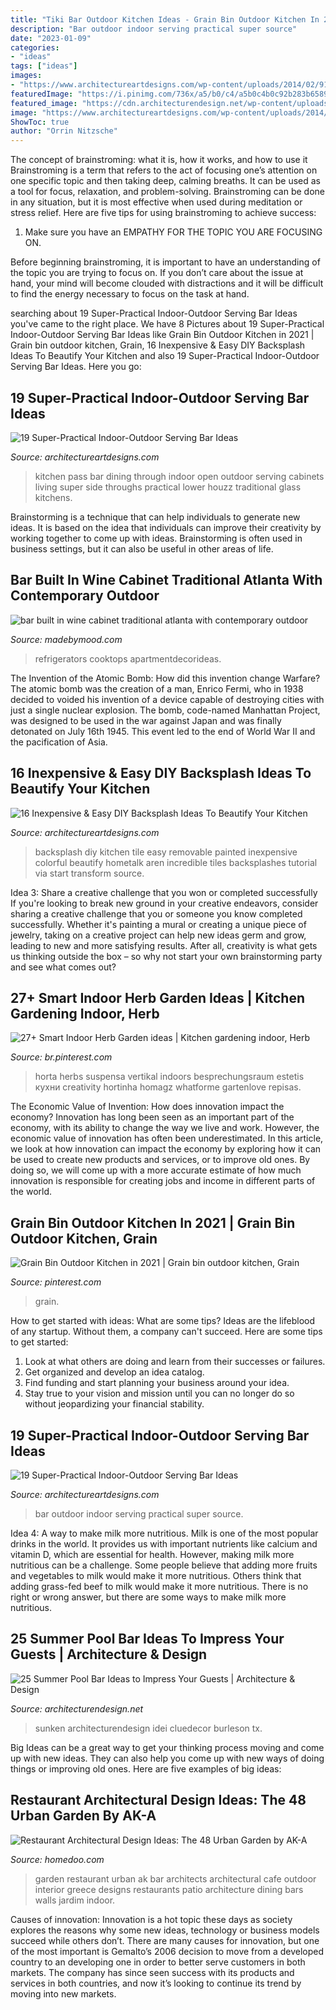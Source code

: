 ```yaml
---
title: "Tiki Bar Outdoor Kitchen Ideas - Grain Bin Outdoor Kitchen In 2021"
description: "Bar outdoor indoor serving practical super source"
date: "2023-01-09"
categories:
- "ideas"
tags: ["ideas"]
images:
- "https://www.architectureartdesigns.com/wp-content/uploads/2014/02/913-630x419.jpg"
featuredImage: "https://i.pinimg.com/736x/a5/b0/c4/a5b0c4b0c92b283b6589f8c1c8950ee6.jpg"
featured_image: "https://cdn.architecturendesign.net/wp-content/uploads/2014/09/Summer-Pool-Bar-Ideas-9.jpg"
image: "https://www.architectureartdesigns.com/wp-content/uploads/2014/02/913-630x419.jpg"
ShowToc: true
author: "Orrin Nitzsche"
---
```



The concept of brainstroming: what it is, how it works, and how to use it
Brainstroming is a term that refers to the act of focusing one’s attention on one specific topic and then taking deep, calming breaths. It can be used as a tool for focus, relaxation, and problem-solving. Brainstroming can be done in any situation, but it is most effective when used during meditation or stress relief. Here are five tips for using brainstroming to achieve success:
1. Make sure you have an EMPATHY FOR THE TOPIC YOU ARE FOCUSING ON.

Before beginning brainstroming, it is important to have an understanding of the topic you are trying to focus on. If you don’t care about the issue at hand, your mind will become clouded with distractions and it will be difficult to find the energy necessary to focus on the task at hand.

	

		
searching about 19 Super-Practical Indoor-Outdoor Serving Bar Ideas you've came to the right place. We have 8 Pictures about 19 Super-Practical Indoor-Outdoor Serving Bar Ideas like Grain Bin Outdoor Kitchen in 2021 | Grain bin outdoor kitchen, Grain, 16 Inexpensive &amp; Easy DIY Backsplash Ideas To Beautify Your Kitchen and also 19 Super-Practical Indoor-Outdoor Serving Bar Ideas. Here you go:
		
    
## 19 Super-Practical Indoor-Outdoor Serving Bar Ideas

<img loading=lazy src="https://www.architectureartdesigns.com/wp-content/uploads/2014/02/913-630x419.jpg" onerror="this.onerror=null;this.src='https://tse3.mm.bing.net/th?id=OIP.5bonCDBdydagrWrEHBMOJQHaE7&amp;pid=15.1';" alt="19 Super-Practical Indoor-Outdoor Serving Bar Ideas">

_Source: architectureartdesigns.com_

>kitchen pass bar dining through indoor open outdoor serving cabinets living super side throughs practical lower houzz traditional glass kitchens. 

	

Brainstorming is a technique that can help individuals to generate new ideas. It is based on the idea that individuals can improve their creativity by working together to come up with ideas. Brainstorming is often used in business settings, but it can also be useful in other areas of life.

    
## Bar Built In Wine Cabinet Traditional Atlanta With Contemporary Outdoor

<img loading=lazy src="https://madebymood.com/wp-content/uploads/2017/11/bar-built-in-wine-cabinet-with-contemporary-beer-and-refrigerators-traditional-atlanta-.jpg" onerror="this.onerror=null;this.src='https://tse4.mm.bing.net/th?id=OIP.I8GLbWSNfnQWJyXHZ0cRogHaLH&amp;pid=15.1';" alt="bar built in wine cabinet traditional atlanta with contemporary outdoor">

_Source: madebymood.com_

>refrigerators cooktops apartmentdecorideas. 

	

The Invention of the Atomic Bomb: How did this invention change Warfare?
The atomic bomb was the creation of a man, Enrico Fermi, who in 1938 decided to voided his invention of a device capable of destroying cities with just a single nuclear explosion. The bomb, code-named Manhattan Project, was designed to be used in the war against Japan and was finally detonated on July 16th 1945. This event led to the end of World War II and the pacification of Asia.

    
## 16 Inexpensive &amp; Easy DIY Backsplash Ideas To Beautify Your Kitchen

<img loading=lazy src="https://www.architectureartdesigns.com/wp-content/uploads/2016/04/5-24.jpg" onerror="this.onerror=null;this.src='https://tse4.mm.bing.net/th?id=OIP.3uyZv-eqWtdbeElyRXIgkwHaFj&amp;pid=15.1';" alt="16 Inexpensive &amp; Easy DIY Backsplash Ideas To Beautify Your Kitchen">

_Source: architectureartdesigns.com_

>backsplash diy kitchen tile easy removable painted inexpensive colorful beautify hometalk aren incredible tiles backsplashes tutorial via start transform source. 

	

Idea 3: Share a creative challenge that you won or completed successfully
If you're looking to break new ground in your creative endeavors, consider sharing a creative challenge that you or someone you know completed successfully. Whether it's painting a mural or creating a unique piece of jewelry, taking on a creative project can help new ideas germ and grow, leading to new and more satisfying results. After all, creativity is what gets us thinking outside the box – so why not start your own brainstorming party and see what comes out?

    
## 27+ Smart Indoor Herb Garden Ideas | Kitchen Gardening Indoor, Herb

<img loading=lazy src="https://i.pinimg.com/736x/a5/b0/c4/a5b0c4b0c92b283b6589f8c1c8950ee6.jpg" onerror="this.onerror=null;this.src='https://tse1.mm.bing.net/th?id=OIP.c4BwjD06jMRCToiYbz6FHQHaLH&amp;pid=15.1';" alt="27+ Smart Indoor Herb Garden ideas | Kitchen gardening indoor, Herb">

_Source: br.pinterest.com_

>horta herbs suspensa vertikal indoors besprechungsraum estetis кухни creativity hortinha homagz whatforme gartenlove repisas. 

	

The Economic Value of Invention: How does innovation impact the economy?
Innovation has long been seen as an important part of the economy, with its ability to change the way we live and work. However, the economic value of innovation has often been underestimated. In this article, we look at how innovation can impact the economy by exploring how it can be used to create new products and services, or to improve old ones. By doing so, we will come up with a more accurate estimate of how much innovation is responsible for creating jobs and income in different parts of the world.

    
## Grain Bin Outdoor Kitchen In 2021 | Grain Bin Outdoor Kitchen, Grain

<img loading=lazy src="https://i.pinimg.com/736x/37/ee/ec/37eeec0b8d81938c444f015487fc315b.jpg" onerror="this.onerror=null;this.src='https://tse2.mm.bing.net/th?id=OIP.lB46zHn15NEiwwkBv7RwzQHaJ3&amp;pid=15.1';" alt="Grain Bin Outdoor Kitchen in 2021 | Grain bin outdoor kitchen, Grain">

_Source: pinterest.com_

>grain. 

	

How to get started with ideas: What are some tips?
Ideas are the lifeblood of any startup. Without them, a company can't succeed. Here are some tips to get started:
1. Look at what others are doing and learn from their successes or failures.
2. Get organized and develop an idea catalog. 
3. Find funding and start planning your business around your idea.  
4. Stay true to your vision and mission until you can no longer do so without jeopardizing your financial stability.

    
## 19 Super-Practical Indoor-Outdoor Serving Bar Ideas

<img loading=lazy src="https://www.architectureartdesigns.com/wp-content/uploads/2014/02/1312.jpg" onerror="this.onerror=null;this.src='https://tse2.mm.bing.net/th?id=OIP.FSdWzCjk6waycROsk6MSIgHaE-&amp;pid=15.1';" alt="19 Super-Practical Indoor-Outdoor Serving Bar Ideas">

_Source: architectureartdesigns.com_

>bar outdoor indoor serving practical super source. 

	

Idea 4: A way to make milk more nutritious.
Milk is one of the most popular drinks in the world. It provides us with important nutrients like calcium and vitamin D, which are essential for health. However, making milk more nutritious can be a challenge. Some people believe that adding more fruits and vegetables to milk would make it more nutritious. Others think that adding grass-fed beef to milk would make it more nutritious. There is no right or wrong answer, but there are some ways to make milk more nutritious.

    
## 25 Summer Pool Bar Ideas To Impress Your Guests | Architecture &amp; Design

<img loading=lazy src="https://cdn.architecturendesign.net/wp-content/uploads/2014/09/Summer-Pool-Bar-Ideas-9.jpg" onerror="this.onerror=null;this.src='https://tse2.mm.bing.net/th?id=OIP.I5BBckAhy8kKXDGKK5rqOgHaE6&amp;pid=15.1';" alt="25 Summer Pool Bar Ideas to Impress Your Guests | Architecture &amp; Design">

_Source: architecturendesign.net_

>sunken architecturendesign idei cluedecor burleson tx. 

	

Big Ideas can be a great way to get your thinking process moving and come up with new ideas. They can also help you come up with new ways of doing things or improving old ones. Here are five examples of big ideas: 

    
## Restaurant Architectural Design Ideas: The 48 Urban Garden By AK-A

<img loading=lazy src="https://www.homedoo.com/wp-content/uploads/2016/04/AK-A_48_Urban_Garden_32.jpg" onerror="this.onerror=null;this.src='https://tse2.mm.bing.net/th?id=OIP.7bhIab7iKKeU-oLvfaBJgAHaLH&amp;pid=15.1';" alt="Restaurant Architectural Design Ideas: The 48 Urban Garden by AK-A">

_Source: homedoo.com_

>garden restaurant urban ak bar architects architectural cafe outdoor interior greece designs restaurants patio architecture dining bars walls jardim indoor. 

	

Causes of innovation:
Innovation is a hot topic these days as society explores the reasons why some new ideas, technology or business models succeed while others don’t. There are many causes for innovation, but one of the most important is Gemalto’s 2006 decision to move from a developed country to an developing one in order to better serve customers in both markets. The company has since seen success with its products and services in both countries, and now it’s looking to continue its trend by moving into new markets.

